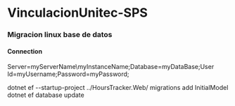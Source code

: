 # VinculacionUnitec-SPS

### Migracion linux base de datos

#### Connection
Server=myServerName\myInstanceName;Database=myDataBase;User Id=myUsername;Password=myPassword; 

dotnet ef --startup-project ../HoursTracker.Web/ migrations add InitialModel
dotnet ef database update 
